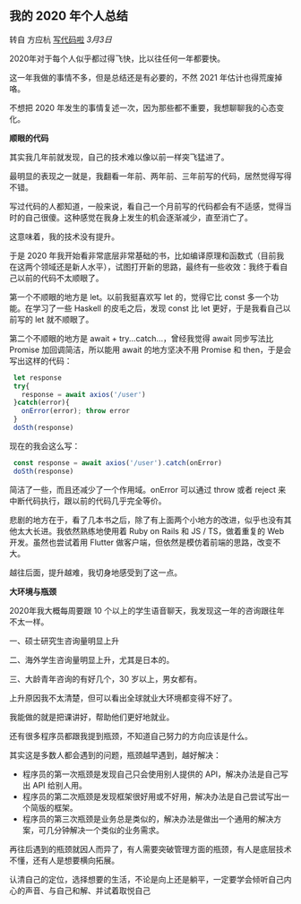 ## 我的 2020 年个人总结

转自 方应杭 [写代码啦](javascript:void(0);) *3月3日*

2020年对于每个人似乎都过得飞快，比以往任何一年都要快。

这一年我做的事情不多，但是总结还是有必要的，不然 2021 年估计也得荒废掉咯。

不想把 2020 年发生的事情复述一次，因为那些都不重要，我想聊聊我的心态变化。



**顺眼的代码**

其实我几年前就发现，自己的技术难以像以前一样突飞猛进了。

最明显的表现之一就是，我翻看一年前、两年前、三年前写的代码，居然觉得写得不错。

写过代码的人都知道，一般来说，看自己一个月前写的代码都会有不适感，觉得当时的自己很傻。这种感觉在我身上发生的机会逐渐减少，直至消亡了。

这意味着，我的技术没有提升。

于是 2020 年我开始看非常底层非常基础的书，比如编译原理和函数式（目前我在这两个领域还是新人水平），试图打开新的思路，最终有一些收效：我终于看自己以前的代码不太顺眼了。



第一个不顺眼的地方是 let。以前我挺喜欢写 let 的，觉得它比 const 多一个功能。在学习了一些 Haskell 的皮毛之后，发现 const 比 let 更好，于是我看自己以前写的 let 就不顺眼了。



第二个不顺眼的地方是 await + try...catch...，曾经我觉得 await 同步写法比 Promise 加回调简洁，所以能用 await 的地方坚决不用 Promise 和 then，于是会写出这样的代码：

```js
 let response
 try{
   response = await axios('/user')
 }catch(error){
   onError(error); throw error
 }
 doSth(response)
```

现在的我会这么写：

```js
 const response = await axios('/user').catch(onError)
 doSth(response)
```

简洁了一些，而且还减少了一个作用域。onError 可以通过 throw 或者 reject 来中断代码执行，跟以前的代码几乎完全等价。



悲剧的地方在于，看了几本书之后，除了有上面两个小地方的改进，似乎也没有其他太大长进。我依然熟练地使用着 Ruby on Rails 和 JS / TS，做着重复的 Web 开发。虽然也尝试着用 Flutter 做客户端，但依然是模仿着前端的思路，改变不大。

越往后面，提升越难，我切身地感受到了这一点。



**大环境与瓶颈**

2020年我大概每周要跟 10 个以上的学生语音聊天，我发现这一年的咨询跟往年不太一样。

一、硕士研究生咨询量明显上升

二、海外学生咨询量明显上升，尤其是日本的。

三、大龄青年咨询的有好几个，30 岁以上，男女都有。

上升原因我不太清楚，但可以看出全球就业大环境都变得不好了。

我能做的就是把课讲好，帮助他们更好地就业。



还有很多程序员都跟我提到瓶颈，不知道自己努力的方向应该是什么。

其实这是多数人都会遇到的问题，瓶颈越早遇到，越好解决：

- 程序员的第一次瓶颈是发现自己只会使用别人提供的 API，解决办法是自己写出 API 给别人用。
- 程序员的第二次瓶颈是发现框架很好用或不好用，解决办法是自己尝试写出一个简版的框架。
- 程序员的第三次瓶颈是业务总是类似的，解决办法是做出一个通用的解决方案，可几分钟解决一个类似的业务需求。

再往后遇到的瓶颈就因人而异了，有人需要突破管理方面的瓶颈，有人是底层技术不懂，还有人是想要横向拓展。



认清自己的定位，选择想要的生活，不论是向上还是躺平，一定要学会倾听自己内心的声音、与自己和解、并试着取悦自己
